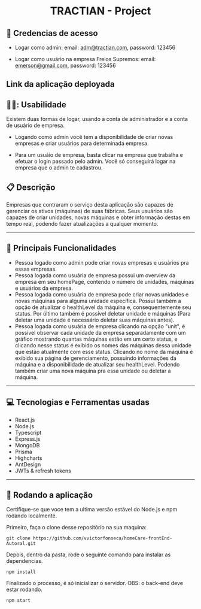 # <p align = "center"> TRACTIAN - Project </p>

## :bust_in_silhouette: Credencias de acesso

- Logar como admin: email: adm@tractian.com, password: 123456

- Logar como usuário na empresa Freios Supremos: email: emerson@gmail.com, password: 123456

## Link da aplicação deployada



##  🧑‍💻: Usabilidade

Existem duas formas de logar, usando a conta de administrador e a conta de usuário de empresa.

- Logando como admin você tem a disponibilidade de criar novas empresas e criar usuários para determinada empresa.

- Para um usuáio de empresa, basta clicar na empresa que trabalha e efetuar o login passado pelo admin. Você só conseguirá logar na empresa que o admin te cadastrou.

##  :clipboard: Descrição

Empresas que contraram o serviço desta aplicação são capazes de gerenciar os ativos (máquinas) de suas fábricas. Seus usuários são capazes de criar unidades, novas máquinas e obter informação destas em tempo real, podendo fazer atualizações a qualquer momento.  

***
##  :hammer: Principais Funcionalidades

- Pessoa logado como admin pode criar novas empresas e usuários pra essas empresas.
- Pessoa logada como usuária de empresa possui um overview da empresa em seu homePage, contendo o número de unidades, máquinas e usuários da empresa.
- Pessoa logada como usuária de empresa pode criar novas unidades e novas máquinas para alguma unidade específica. Possui também a opção de atualizar o healthLevel da máquina e, consequentemente seu status. Por último também é possível deletar unidade e máquinas (Para deletar uma unidade é necessário deletar suas máquinas antes).
- Pessoa logada como usuária de empresa clicando na opção "unit", é possível observar cada unidade da empresa separadamente com um gráfico mostrando quantas máquinas estão em um certo status, e clicando nesse status é exibido os nomes das máquinas dessa unidade que estão atualmente com esse status. Clicando no nome da máquina é exibido sua página de gerenciamento, possuindo informações da máquina e a disponibilidade de atualizar seu healthLevel. Podendo também criar uma nova máquina pra essa unidade ou deletar a máquina.

***

## :computer:	 Tecnologias e Ferramentas usadas

- React.js
- Node.js
- Typescript
- Express.js
- MongoDB
- Prisma
- Highcharts
- AntDesign
- JWTs & refresh tokens

***
## 🏁 Rodando a aplicação

Certifique-se que voce tem a ultima versão estável do Node.js e npm rodando localmente.

Primeiro, faça o clone desse repositório na sua maquina:

```
git clone https://github.com/vvictorfonseca/homeCare-frontEnd-Autoral.git
```

Depois, dentro da pasta, rode o seguinte comando para instalar as dependencias.

```
npm install
```

Finalizado o processo, é só inicializar o servidor. OBS: o back-end deve estar rodando.
```
npm start
```
